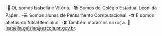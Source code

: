  -👋 Oi, somos Isabella e Vitória.
 -📚 Somos do Colégio Estadual Leonilda Papen.
 -💻 Somos alunas de Pensamento Computacional.
 -⚽️ E somos atletas do futsal feminino.
 -🍀 Também moramos na roça.
 📲 Isabella.geisler@escola.pr.gov.br.


<!--
**instaveisforever/instaveisforever** is a ✨ _special_ ✨ repository because its `README.md` (this file) appears on your GitHub profile.

Here are some ideas to get you started:

